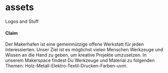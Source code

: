 # assets
Logos and Stuff
#### Claim
Der Makerhafen ist eine gemeinnützige offene Werkstatt für jeden Interessierten. Unser Ziel ist es möglichst vielen Menschen Werkzeuge und Wissen an die Hand zu geben, um kreative Projekte umzusetzen. In unserem Makerspace findest Du Werkzeuge und Material zu folgenden Themen: Holz-Metall-Elektro-Textil-Drucken-Farben-uvm.

